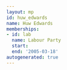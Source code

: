```yaml
---
layout: mp
id: huw_edwards
name: Huw Edwards
memberships:
- id: lab
  name: Labour Party
  start: 
  end: '2005-03-18'
autogenerated: true
---
```

